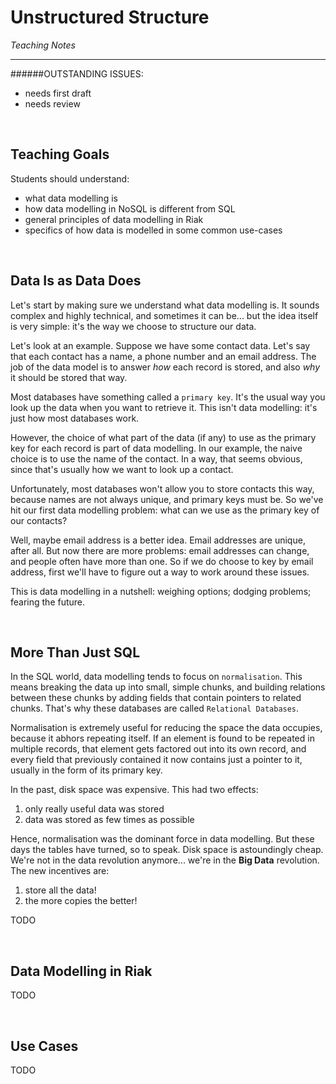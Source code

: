 # Unstructured Structure
*Teaching Notes*

---
######OUTSTANDING ISSUES:

+ needs first draft
+ needs review

<br>

## Teaching Goals

Students should understand:
+ what data modelling is
+ how data modelling in NoSQL is different from SQL
+ general principles of data modelling in Riak
+ specifics of how data is modelled in some common use-cases

<br>

## Data Is as Data Does

Let's start by making sure we understand what data modelling is. It sounds complex and highly technical, and sometimes it can be... but the idea itself is very simple: it's the way we choose to structure our data.

Let's look at an example. Suppose we have some contact data. Let's say that each contact has a name, a phone number and an email address. The job of the data model is to answer *how* each record is stored, and also *why* it should be stored that way.

Most databases have something called a `primary key`. It's the usual way you look up the data when you want to retrieve it. This isn't data modelling: it's just how most databases work.

However, the choice of what part of the data (if any) to use as the primary key for each record is part of data modelling. In our example, the naive choice is to use the name of the contact. In a way, that seems obvious, since that's usually how we want to look up a contact.

Unfortunately, most databases won't allow you to store contacts this way, because names are not always unique, and primary keys must be. So we've hit our first data modelling problem: what can we use as the primary key of our contacts?

Well, maybe email address is a better idea. Email addresses are unique, after all. But now there are more problems: email addresses can change, and people often have more than one. So if we do choose to key by email address, first we'll have to figure out a way to work around these issues.

This is data modelling in a nutshell: weighing options; dodging problems; fearing the future.

<br>

## More Than Just SQL

In the SQL world, data modelling tends to focus on `normalisation`. This means breaking the data up into small, simple chunks, and building relations between these chunks by adding fields that contain pointers to related chunks. That's why these databases are called `Relational Databases`.

Normalisation is extremely useful for reducing the space the data occupies, because it abhors repeating itself. If an element is found to be repeated in multiple records, that element gets factored out into its own record, and every field that previously contained it now contains just a pointer to it, usually in the form of its primary key.

In the past, disk space was expensive. This had two effects:

1. only really useful data was stored
2. data was stored as few times as possible

Hence, normalisation was the dominant force in data modelling. But these days the tables have turned, so to speak. Disk space is astoundingly cheap. We're not in the data revolution anymore... we're in the **Big Data** revolution. The new incentives are:

1. store all the data!
2. the more copies the better!

TODO

<br>

## Data Modelling in Riak

TODO

<br>

## Use Cases

TODO

<br>






